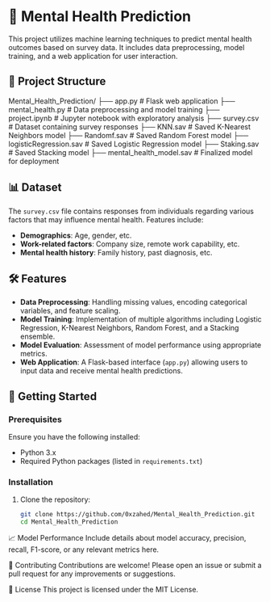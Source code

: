 # 🧠 Mental Health Prediction

This project utilizes machine learning techniques to predict mental health outcomes based on survey data. It includes data preprocessing, model training, and a web application for user interaction.

## 📂 Project Structure

Mental_Health_Prediction/
├── app.py # Flask web application
├── mental_health.py # Data preprocessing and model training
├── project.ipynb # Jupyter notebook with exploratory analysis
├── survey.csv # Dataset containing survey responses
├── KNN.sav # Saved K-Nearest Neighbors model
├── Randomf.sav # Saved Random Forest model
├── logisticRegression.sav # Saved Logistic Regression model
├── Staking.sav # Saved Stacking model
├── mental_health_model.sav # Finalized model for deployment


## 📊 Dataset

The `survey.csv` file contains responses from individuals regarding various factors that may influence mental health. Features include:

- **Demographics**: Age, gender, etc.
- **Work-related factors**: Company size, remote work capability, etc.
- **Mental health history**: Family history, past diagnosis, etc.

## 🛠️ Features

- **Data Preprocessing**: Handling missing values, encoding categorical variables, and feature scaling.
- **Model Training**: Implementation of multiple algorithms including Logistic Regression, K-Nearest Neighbors, Random Forest, and a Stacking ensemble.
- **Model Evaluation**: Assessment of model performance using appropriate metrics.
- **Web Application**: A Flask-based interface (`app.py`) allowing users to input data and receive mental health predictions.

## 🚀 Getting Started

### Prerequisites

Ensure you have the following installed:

- Python 3.x
- Required Python packages (listed in `requirements.txt`)

### Installation

1. Clone the repository:

   ```bash
   git clone https://github.com/0xzahed/Mental_Health_Prediction.git
   cd Mental_Health_Prediction
📈 Model Performance
Include details about model accuracy, precision, recall, F1-score, or any relevant metrics here.

🤝 Contributing
Contributions are welcome! Please open an issue or submit a pull request for any improvements or suggestions.

📄 License
This project is licensed under the MIT License.

